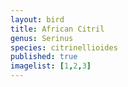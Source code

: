 ```yaml
---
layout: bird
title: African Citril
genus: Serinus
species: citrinellioides
published: true
imagelist: [1,2,3]
---
```


